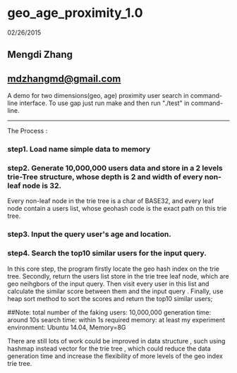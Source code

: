 geo_age_proximity_1.0
==========
02/26/2015

Mengdi Zhang 
-----------
mdzhangmd@gmail.com
-------------------

A demo for two dimensions(geo, age) proximity  user search in command-line interface.
To use gap just run make and then run "./test" in command-line.

-------------------
The Process :

###  step1. Load name simple data to memory

### step2. Generate 10,000,000 users data and store in a  2 levels trie-Tree structure, whose depth is 2 and width of  every non-leaf node is 32. 
Every non-leaf node in the trie tree is a char of BASE32, and every leaf node contain a users list, whose geohash code is the exact path on this trie tree.

### step3.  Input the query user's age and location.

### step4. Search the top10 similar users for the input query.
In this core step, the program firstly locate the geo hash index on the trie tree. Secondly, return the users list store in the trie tree leaf node, which are geo neihgbors of the input query. Then visit every user in this list and calculate the similar score between them and the input query . Finally, use heap sort method to sort the scores and return the top10 similar users;

##Note:
total number of the faking users: 10,000,000 
generation time: around 10s
search time: within 1s
required memory: at least 
my experiment environment: Ubuntu 14.04, Memory=8G

There are still lots of work could be improved in data structure , such using hashmap instead vector for the trie tree , which could reduce the data generation time and increase the flexibility of more levels of the geo index trie tree.